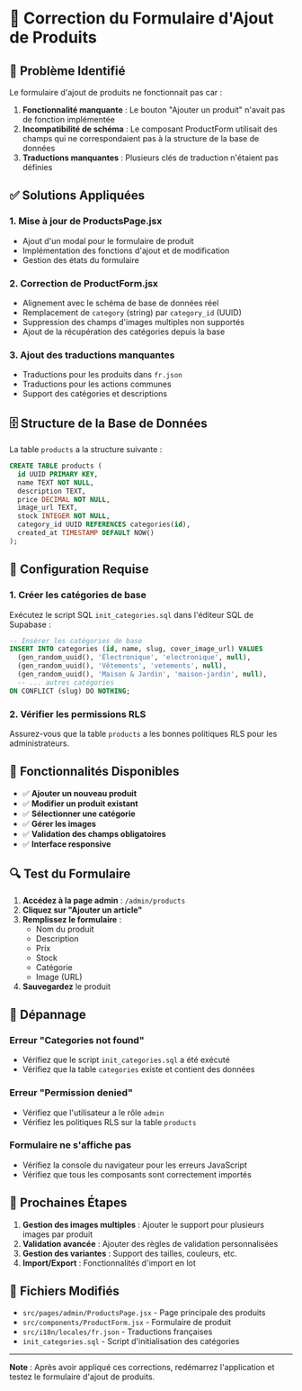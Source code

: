 # 🔧 Correction du Formulaire d'Ajout de Produits

## 🚨 Problème Identifié

Le formulaire d'ajout de produits ne fonctionnait pas car :

1. **Fonctionnalité manquante** : Le bouton "Ajouter un produit" n'avait pas de fonction implémentée
2. **Incompatibilité de schéma** : Le composant ProductForm utilisait des champs qui ne correspondaient pas à la structure de la base de données
3. **Traductions manquantes** : Plusieurs clés de traduction n'étaient pas définies

## ✅ Solutions Appliquées

### 1. Mise à jour de ProductsPage.jsx
- Ajout d'un modal pour le formulaire de produit
- Implémentation des fonctions d'ajout et de modification
- Gestion des états du formulaire

### 2. Correction de ProductForm.jsx
- Alignement avec le schéma de base de données réel
- Remplacement de `category` (string) par `category_id` (UUID)
- Suppression des champs d'images multiples non supportés
- Ajout de la récupération des catégories depuis la base

### 3. Ajout des traductions manquantes
- Traductions pour les produits dans `fr.json`
- Traductions pour les actions communes
- Support des catégories et descriptions

## 🗄️ Structure de la Base de Données

La table `products` a la structure suivante :
```sql
CREATE TABLE products (
  id UUID PRIMARY KEY,
  name TEXT NOT NULL,
  description TEXT,
  price DECIMAL NOT NULL,
  image_url TEXT,
  stock INTEGER NOT NULL,
  category_id UUID REFERENCES categories(id),
  created_at TIMESTAMP DEFAULT NOW()
);
```

## 🚀 Configuration Requise

### 1. Créer les catégories de base
Exécutez le script SQL `init_categories.sql` dans l'éditeur SQL de Supabase :

```sql
-- Insérer les catégories de base
INSERT INTO categories (id, name, slug, cover_image_url) VALUES
  (gen_random_uuid(), 'Électronique', 'electronique', null),
  (gen_random_uuid(), 'Vêtements', 'vetements', null),
  (gen_random_uuid(), 'Maison & Jardin', 'maison-jardin', null),
  -- ... autres catégories
ON CONFLICT (slug) DO NOTHING;
```

### 2. Vérifier les permissions RLS
Assurez-vous que la table `products` a les bonnes politiques RLS pour les administrateurs.

## 🎯 Fonctionnalités Disponibles

- ✅ **Ajouter un nouveau produit**
- ✅ **Modifier un produit existant**
- ✅ **Sélectionner une catégorie**
- ✅ **Gérer les images**
- ✅ **Validation des champs obligatoires**
- ✅ **Interface responsive**

## 🔍 Test du Formulaire

1. **Accédez à la page admin** : `/admin/products`
2. **Cliquez sur "Ajouter un article"**
3. **Remplissez le formulaire** :
   - Nom du produit
   - Description
   - Prix
   - Stock
   - Catégorie
   - Image (URL)
4. **Sauvegardez** le produit

## 🐛 Dépannage

### Erreur "Categories not found"
- Vérifiez que le script `init_categories.sql` a été exécuté
- Vérifiez que la table `categories` existe et contient des données

### Erreur "Permission denied"
- Vérifiez que l'utilisateur a le rôle `admin`
- Vérifiez les politiques RLS sur la table `products`

### Formulaire ne s'affiche pas
- Vérifiez la console du navigateur pour les erreurs JavaScript
- Vérifiez que tous les composants sont correctement importés

## 📝 Prochaines Étapes

1. **Gestion des images multiples** : Ajouter le support pour plusieurs images par produit
2. **Validation avancée** : Ajouter des règles de validation personnalisées
3. **Gestion des variantes** : Support des tailles, couleurs, etc.
4. **Import/Export** : Fonctionnalités d'import en lot

## 🔗 Fichiers Modifiés

- `src/pages/admin/ProductsPage.jsx` - Page principale des produits
- `src/components/ProductForm.jsx` - Formulaire de produit
- `src/i18n/locales/fr.json` - Traductions françaises
- `init_categories.sql` - Script d'initialisation des catégories

---

**Note** : Après avoir appliqué ces corrections, redémarrez l'application et testez le formulaire d'ajout de produits.
